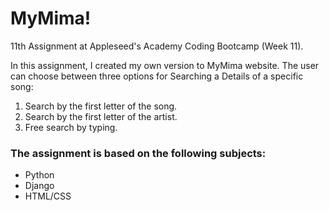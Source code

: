 # MyMima!

11th Assignment at Appleseed's Academy Coding Bootcamp (Week 11).

In this assignment, I created my own version to MyMima website.
The user can choose between three options for Searching a Details of a specific song:
1. Search by the first letter of the song.
2. Search by the first letter of the artist.
3. Free search by typing.

### The assignment is based on the following subjects:

* Python
* Django
* HTML/CSS
